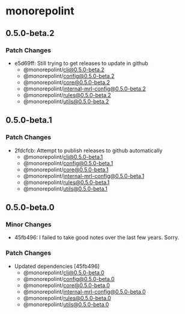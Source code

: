 # monorepolint

## 0.5.0-beta.2

### Patch Changes

- e5d69ff: Still trying to get releases to update in github
  - @monorepolint/cli@0.5.0-beta.2
  - @monorepolint/config@0.5.0-beta.2
  - @monorepolint/core@0.5.0-beta.2
  - @monorepolint/internal-mrl-config@0.5.0-beta.2
  - @monorepolint/rules@0.5.0-beta.2
  - @monorepolint/utils@0.5.0-beta.2

## 0.5.0-beta.1

### Patch Changes

- 2fdcfcb: Attempt to publish releases to github automatically
  - @monorepolint/cli@0.5.0-beta.1
  - @monorepolint/config@0.5.0-beta.1
  - @monorepolint/core@0.5.0-beta.1
  - @monorepolint/internal-mrl-config@0.5.0-beta.1
  - @monorepolint/rules@0.5.0-beta.1
  - @monorepolint/utils@0.5.0-beta.1

## 0.5.0-beta.0

### Minor Changes

- 45fb496: I failed to take good notes over the last few years. Sorry.

### Patch Changes

- Updated dependencies [45fb496]
  - @monorepolint/cli@0.5.0-beta.0
  - @monorepolint/config@0.5.0-beta.0
  - @monorepolint/core@0.5.0-beta.0
  - @monorepolint/internal-mrl-config@0.5.0-beta.0
  - @monorepolint/rules@0.5.0-beta.0
  - @monorepolint/utils@0.5.0-beta.0
